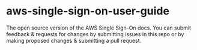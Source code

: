 # aws-single-sign-on-user-guide
The open source version of the AWS Single Sign-On docs. You can submit feedback &amp; requests for changes by submitting issues in this repo or by making proposed changes &amp; submitting a pull request.

